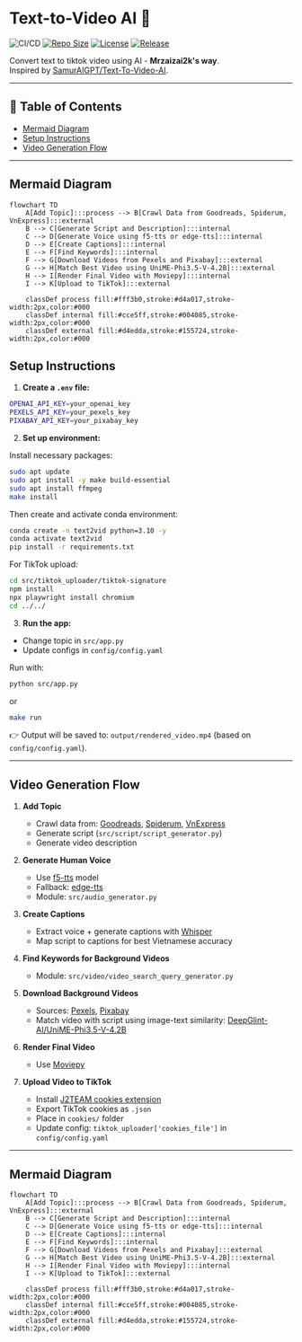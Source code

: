 # Text-to-Video AI 🚀

![CI/CD](https://github.com/mrzaizai2k/auto_tiktok/actions/workflows/workloads.yaml/badge.svg)
[![Repo Size](https://img.shields.io/github/repo-size/mrzaizai2k/auto_tiktok?style=flat-square)](https://github.com/mrzaizai2k/auto_tiktok)
[![License](https://img.shields.io/github/license/mrzaizai2k/auto_tiktok?style=flat-square)](https://opensource.org/licenses/MIT)
[![Release](https://img.shields.io/github/v/release/mrzaizai2k/auto_tiktok?style=flat-square)](https://github.com/mrzaizai2k/auto_tiktok/releases)

Convert text to tiktok video using AI - **Mrzaizai2k's way**.  
Inspired by [SamurAIGPT/Text-To-Video-AI](https://github.com/SamurAIGPT/Text-To-Video-AI).

---

## 📑 Table of Contents
- [Mermaid Diagram](#mermaid-diagram)
- [Setup Instructions](#setup-instructions)
- [Video Generation Flow](#video-generation-flow)

---

## Mermaid Diagram

```mermaid
flowchart TD
    A[Add Topic]:::process --> B[Crawl Data from Goodreads, Spiderum, VnExpress]:::external
    B --> C[Generate Script and Description]:::internal
    C --> D[Generate Voice using f5-tts or edge-tts]:::internal
    D --> E[Create Captions]:::internal
    E --> F[Find Keywords]:::internal
    F --> G[Download Videos from Pexels and Pixabay]:::external
    G --> H[Match Best Video using UniME-Phi3.5-V-4.2B]:::external
    H --> I[Render Final Video with Moviepy]:::internal
    I --> K[Upload to TikTok]:::external

    classDef process fill:#fff3b0,stroke:#d4a017,stroke-width:2px,color:#000
    classDef internal fill:#cce5ff,stroke:#004085,stroke-width:2px,color:#000
    classDef external fill:#d4edda,stroke:#155724,stroke-width:2px,color:#000
```

## Setup Instructions

1. **Create a `.env` file:**
```bash
OPENAI_API_KEY=your_openai_key
PEXELS_API_KEY=your_pexels_key
PIXABAY_API_KEY=your_pixabay_key
````

2. **Set up environment:**

Install necessary packages:

```bash
sudo apt update
sudo apt install -y make build-essential
sudo apt install ffmpeg
make install
```

Then create and activate conda environment:

```bash
conda create -n text2vid python=3.10 -y
conda activate text2vid
pip install -r requirements.txt
```

For TikTok upload:

```bash
cd src/tiktok_uploader/tiktok-signature
npm install
npx playwright install chromium
cd ../../
```

3. **Run the app:**

* Change topic in `src/app.py`
* Update configs in `config/config.yaml`

Run with:

```bash
python src/app.py
```

or

```bash
make run
```

👉 Output will be saved to:
`output/rendered_video.mp4` (based on `config/config.yaml`).

---

## Video Generation Flow

1. **Add Topic**

   * Crawl data from: [Goodreads](https://www.goodreads.com/), [Spiderum](https://spiderum.com/), [VnExpress](https://vnexpress.net/)
   * Generate script (`src/script/script_generator.py`)
   * Generate video description

2. **Generate Human Voice**

   * Use [f5-tts](https://huggingface.co/spaces/hynt/F5-TTS-Vietnamese-100h) model
   * Fallback: [edge-tts](https://pypi.org/project/edge-tts/)
   * Module: `src/audio_generator.py`

3. **Create Captions**

   * Extract voice + generate captions with [Whisper](https://github.com/openai/whisper)
   * Map script to captions for best Vietnamese accuracy

4. **Find Keywords for Background Videos**

   * Module: `src/video/video_search_query_generator.py`

5. **Download Background Videos**

   * Sources: [Pexels](https://www.pexels.com/), [Pixabay](https://pixabay.com/)
   * Match video with script using image-text similarity: [DeepGlint-AI/UniME-Phi3.5-V-4.2B](https://huggingface.co/DeepGlint-AI/UniME-Phi3.5-V-4.2B)

6. **Render Final Video**

   * Use [Moviepy](https://pypi.org/project/moviepy/)

7. **Upload Video to TikTok**

   * Install [J2TEAM cookies extension](https://microsoftedge.microsoft.com/addons/detail/j2team-cookies/lmakhegealefmkbnagibiebebncemhgn?hl=en-US)
   * Export TikTok cookies as `.json`
   * Place in `cookies/` folder
   * Update config: `tiktok_uploader['cookies_file']` in `config/config.yaml`

---

## Mermaid Diagram

```mermaid
flowchart TD
    A[Add Topic]:::process --> B[Crawl Data from Goodreads, Spiderum, VnExpress]:::external
    B --> C[Generate Script and Description]:::internal
    C --> D[Generate Voice using f5-tts or edge-tts]:::internal
    D --> E[Create Captions]:::internal
    E --> F[Find Keywords]:::internal
    F --> G[Download Videos from Pexels and Pixabay]:::external
    G --> H[Match Best Video using UniME-Phi3.5-V-4.2B]:::external
    H --> I[Render Final Video with Moviepy]:::internal
    I --> K[Upload to TikTok]:::external

    classDef process fill:#fff3b0,stroke:#d4a017,stroke-width:2px,color:#000
    classDef internal fill:#cce5ff,stroke:#004085,stroke-width:2px,color:#000
    classDef external fill:#d4edda,stroke:#155724,stroke-width:2px,color:#000
```

